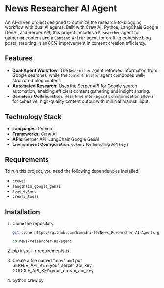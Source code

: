 # News Researcher AI Agent

An AI-driven project designed to optimize the research-to-blogging workflow with dual AI agents. Built with Crew AI, Python, LangChain Google GenAI, and Serper API, this project includes a `Researcher` agent for gathering content and a `Content Writer` agent for crafting cohesive blog posts, resulting in an 80% improvement in content creation efficiency.

## Features
- **Dual-Agent Workflow**: The `Researcher` agent retrieves information from Google searches, while the `Content Writer` agent composes well-structured blog content.
- **Automated Research**: Uses the Serper API for Google search automation, enabling efficient content gathering and insight sharing.
- **Seamless Collaboration**: Real-time inter-agent communication allows for cohesive, high-quality content output with minimal manual input.

## Technology Stack
- **Languages**: Python
- **Frameworks**: Crew AI
- **APIs**: Serper API, LangChain Google GenAI
- **Environment Configuration**: `dotenv` for handling API keys

## Requirements

To run this project, you need the following dependencies installed:
- `crewai`
- `langchain_google_genai`
- `load_dotenv`
- `crewai_tools`

## Installation

1. Clone the repository:
   ```bash
   git clone https://github.com/himadri-09/News_Researcher-AI-Agents.git
   
   cd news-researcher-ai-agent


2. pip install -r requirements.txt

3. Create a file named ".env" and put  
   SERPER_API_KEY=your_serper_api_key  
   GOOGLE_API_KEY=your_crewai_api_key

4. python crew.py


